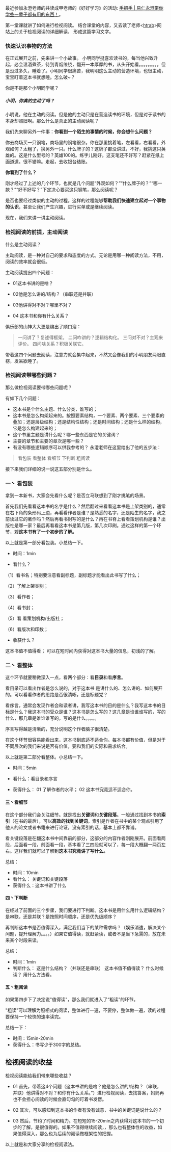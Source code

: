 
最近参加永澄老师的共读成甲老师的《好好学习》的活动: [手把手 | 易仁永澄带你学些一辈子都有用的东西！](https://mp.weixin.qq.com/s?__biz=MzI0MTA0MzcxMw==&mid=2650453324&idx=1&sn=0cb24476766d511a695512e3a31a4583&pass_ticket=AOFH8A7l6bvVTisr1m67O21kVpruojAuGD4VyfqUiZ1y57F2bYakz4N3JLiyk3A5)。

第一堂课就讲了如何进行检视阅读。
结合课堂的内容，又去读了老师<[htrab](htrabhttp://htrab.com/)>网站上的关于检视阅读的详细解读，
形成这篇学习文字。

### 快速认识事物的方法
在正式展开之前，先来讲一个小故事。
小明同学挺喜欢读书的，每当他兴致升起，必会温酒煮茶，待到青烟缭绕，翻开一本厚厚的书，从头开始看。。。。。。。。。但是没过多久，睡着了。小明同学很痛苦，我明明这么主动的营造环境，也很主动，宝宝盯着这本书就想睡。怎么破~？

你是不是那个小明同学呢？

#####  小明，你真的主动了吗？

小明说，他在主动的阅读。但是他的主动只是在营造读书的环境，但是对于读书的本身却照旧啊。那么什么是真正的主动阅读呢？

我们先来聊另外一件事：**你看到一个陌生的事情的时候，你会想什么问题？**

你去商场买一只钢笔，商场里的钢笔很杂。你在那里挑着笔，左看看，右看看。外观如何？太粗了，换另外一只。什么牌子的？这牌子都没讲过，不好，我挑这只英雄的。这是什么型号的？英雄100的。练字儿刚好。这支笔还不好写？赶紧在纸上画道道。很不错嘛。走起，去收银台结账。

**你看到了什么？**

刚才经过了上述的几个环节，也就是几个问题“外观如何？”“什么牌子的？”“哪一款？”“好不好写？”下定决心要买这只钢笔，那么阅读呢？

是否也要经过类似的主动的过程。这样的过程能够**帮助我们快速建立起对一个事物的认识**，甚至让我们产生兴趣，进行买单或是继续阅读。

现在，我们来讲一讲主动阅读。



### 检视阅读的前提，主动阅读

什么是主动阅读？

主动阅读，是一种对自己的要求和态度的方式。无论是用哪一种阅读方法，不用，阅读的效率就会很低。

主动阅读提出四个问题：
- 01这本书讲的是啥？

- 02他是怎么讲的/结构？（串联还是并联）

- 03他讲得对不对？哪里不对？

- 04 这本书和你有什么关系？



俱乐部的山神大大更是编出了顺口溜：

> 一问讲了？复述得框架。
二问咋讲的？逻辑结构化。
三问对不对？主观来评价。
四问啥关系？积极关联它。

带着这四个问题去阅读，注意力就会集中起来，不然又会像我们的小明朋友两眼直楞，发呆欲睡了。

 

### 检视阅读带哪些问题？

那么做检视阅读要带哪些问题呢？

有如下几个问题：

- 这本书是个什么主题、什么分类，谁写的；
- 这本书是怎么构架起来的。按照要素结构，一个要素、两个要素、三个要素的叠加；还是层级结构；还是结构性结构；还是时间结构；还是什么样的结构，它是怎么构建起来的；
- 这个书里主题是讲什么呢？哪一些东西是它的关键词？
- 主要的章节和主要的章次是哪一些？
- 有没有哪些逻辑顺序可以供我参考的？
永澄老师在这里给出了他的五步法：
> 看包装
看整体
看细节
下判断
粗阅读 

接下来我们详细的说一说这五部分别是什么。


### 一丶 看包装

拿到一本新书，大家会先看什么呢？是否立马联想到了刚才挑笔的场景。

首先我们先看看这本书的名字是什么？然后翻过来看看这本书是上架类别的，通常在右下角的条形码上边，再看看作者是谁？是熟悉的名字，还是陌生的名字，我之前读过它的著作吗？然后再看书封写的是什么？再在书脊上看看策划机构是谁？出版社是哪一家？最后再看看这本书是第几版，第几次印刷。通过这样的第一个环节，**对这本书有了一个初步的了解。**

以上就是第一部分看包装。小总结一下。

- 时间：1min

- 看什么？

（1）看书名；特别要注意看副标题，副标题才能看出此书写了什么；

（2）了解上架类别；

（3）看作者；

（4）看书封；

（5）看 看策划机构/出版社；

 （6）看版次和印数；

- 收获什么？

这本书值不值得看；
可以在短时间内获得对这本书大量的信息，初浅的了解。



### 二丶 看整体

这个环节就要稍微深入一点，看两个部分：看**目录**和看**序言**。

看目录可以看出作者是怎么说的，对于这本书 是讲什么的、怎么讲的、如何展开的。可以看看作者的思路是否很清晰，还是标题党？

看序言，通常会发现作者会和读者讲，我写这本书的目的是什么？我写这本书的目标是什么？我这本书的受众是谁？这本书是怎么写的？这几章是谁谁谁写的，写的什么，那几章是谁谁谁写的，写的是什么。。。。。

序言写得越是清晰的，充分说明这个作者脑子很清楚。

在这个环节很容易能看出来，这本书到底适不适合你。每本书都有价值，但是对于不同层次的我们来说是否有价值，要和我们的实际和需求结合。

以上就是第二部分看整体。小总结一下。

- 时间：5min
- 看什么：看目录和序言

- 获得什么：
01 了解作者的水平；
02 这本书究竟适不适合你。

#### 三丶看细节

在这个部分我们会关注细节。就是找出**关键词**和**关键段落**。一般通过找到本书的**索引**（在书的最后），可以**高效的找到关键词**。索引是作者在书中的某个观点引用了他人的论文或者书籍来进行论证，没有索引的话，基本上都不靠谱。

看关键段落是在翻这本书中间靠前的部分，这部分的内容作者刚刚展开。前面看两段，后面看一段，前面看一段，基本看了三四段就可以了，每一段大概翻一两页左右。这样我们就可以了解到**这本书究竟讲了写什么。**



总结：

- 时间：10min
- 看什么： 关键词和关键段落
- 获得什么：这本书讲了什么





#### 四丶下判断

在经过了前面的三个步骤，我们要进行下判断。这本书是用什么用什么逻辑结构？是串联，还是并联？是按照时间顺序，还是优先级顺序？

再判断这本书是否值得深入，满足我们当下的某种需求吗？（娱乐消遣，解决某个问题，提升理解力。。。。）如果它值得读，就赶紧读，或者不是当下急需的，放在未来某个时段来读。



总结：

- 时间：1min
- 判断什么：
这是什么结构？（并联还是串联）
这本书值不值得读？
什么时候读？
用什么方法看。


#### 五丶粗阅读

如果第四步下了决定说"值得读"，那么我们就进入了“粗读”的环节。

"粗读"可以理解为照相式的阅读，整体进行一遍，不要停，整体做一遍，读的过程要保持一个较快的速率读完。



总结一下：

- 时间：15min-20min
- 获得什么：书写少于300字的总结。



## 检视阅读的收益

检视阅读能给我们带来哪些收益？

- 01 首先，带着这4个问题（这本书讲的是啥？他是怎么讲的/结构？（串联，并联）他讲得对不对？和你有什么关系。”）进行检视阅读，去找答案，妈妈再也不会担心阅读的时候会直勾勾的盯着书发愣。



- 02 其次，可以感知到这本书的作者有没有诚意，书中的关键词是说什么的？


- 03 然后，节约了时间和精力。在短短的15-20min之内获得对这本书的一个初步的了解，是很值得的。如果不值得继续阅读，，那么也有整体性的收益，如果值得深入，那么也为后续的阅读做框架性的把握。



以上就是和大家分享的检视阅读法。
